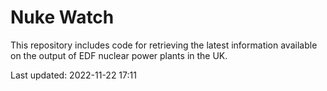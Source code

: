 # Nuke Watch

This repository includes code for retrieving the latest information available on the output of EDF nuclear power plants in the UK.

Last updated: 2022-11-22 17:11